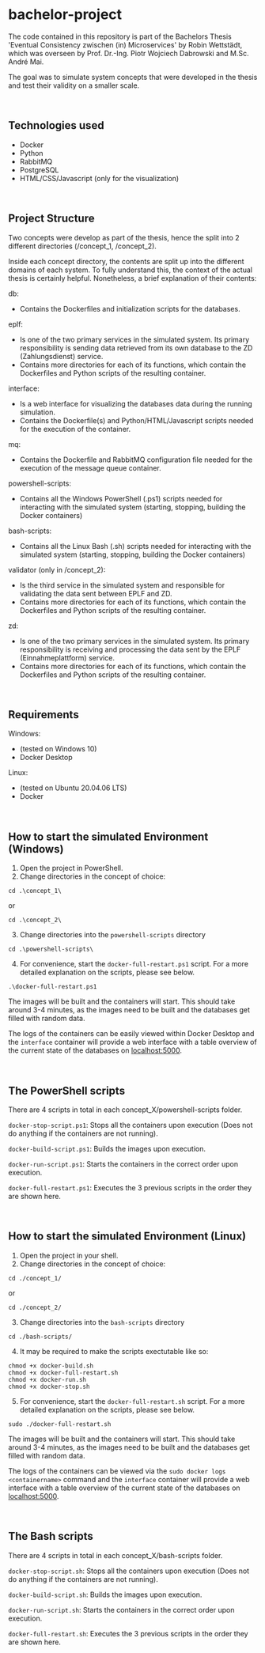 # bachelor-project


The code contained in this repository is part of the Bachelors Thesis 'Eventual Consistency zwischen (in) Microservices' by Robin Wettstädt, which was overseen by Prof. Dr.-Ing. Piotr Wojciech Dabrowski and M.Sc. André Mai.

The goal was to simulate system concepts that were developed in the thesis and test their validity on a smaller scale.


<br>


## Technologies used

- Docker
- Python
- RabbitMQ
- PostgreSQL
- HTML/CSS/Javascript (only for the visualization)


<br>


## Project Structure

Two concepts were develop as part of the thesis, hence the split into 2 different directories (/concept_1, /concept_2).

Inside each concept directory, the contents are split up into the different domains of each system. To fully understand this, the context of the actual thesis is certainly helpful. Nonetheless, a brief explanation of their contents:

db:
- Contains the Dockerfiles and initialization scripts for the databases.

eplf:
- Is one of the two primary services in the simulated system. Its primary responsibility is sending data retrieved from its own database to the ZD (Zahlungsdienst) service.
- Contains more directories for each of its functions, which contain the Dockerfiles and Python scripts of the resulting container.

interface:
- Is a web interface for visualizing the databases data during the running simulation.
- Contains the Dockerfile(s) and Python/HTML/Javascript scripts needed for the execution of the container.

mq:
- Contains the Dockerfile and RabbitMQ configuration file needed for the execution of the message queue container.

powershell-scripts:
- Contains all the Windows PowerShell (.ps1) scripts needed for interacting with the simulated system (starting, stopping, building the Docker containers)

bash-scripts:
- Contains all the Linux Bash (.sh) scripts needed for interacting with the simulated system (starting, stopping, building the Docker containers)

validator (only in /concept_2):
- Is the third service in the simulated system and responsible for validating the data sent between EPLF and ZD.
- Contains more directories for each of its functions, which contain the Dockerfiles and Python scripts of the resulting container.

zd:
- Is one of the two primary services in the simulated system. Its primary responsibility is receiving and processing the data sent by the EPLF (Einnahmeplattform) service.
- Contains more directories for each of its functions, which contain the Dockerfiles and Python scripts of the resulting container.


<br>


## Requirements

Windows:
- (tested on Windows 10)
- Docker Desktop

Linux:
- (tested on Ubuntu 20.04.06 LTS)
- Docker


<br>


## How to start the simulated Environment (Windows)

1. Open the project in PowerShell.
2. Change directories in the concept of choice:

```
cd .\concept_1\
```

or

```
cd .\concept_2\
```
3. Change directories into the `powershell-scripts` directory
```
cd .\powershell-scripts\
```

4. For convenience, start the `docker-full-restart.ps1` script. For a more detailed explanation on the scripts, please see below.

```
.\docker-full-restart.ps1
```

The images will be built and the containers will start. This should take around 3-4 minutes, as the images need to be built and the databases get filled with random data.

The logs of the containers can be easily viewed within Docker Desktop and the `interface` container will provide a web interface with a table overview of the current state of the databases on [localhost:5000](http://localhost:5000/).


<br>


## The PowerShell scripts

There are 4 scripts in total in each concept_X/powershell-scripts folder.

`docker-stop-script.ps1`:
Stops all the containers upon execution (Does not do anything if the containers are not running).

`docker-build-script.ps1`:
Builds the images upon execution.

`docker-run-script.ps1`:
Starts the containers in the correct order upon execution.

`docker-full-restart.ps1`:
Executes the 3 previous scripts in the order they are shown here.


<br>


## How to start the simulated Environment (Linux)

1. Open the project in your shell.
2. Change directories in the concept of choice:

```
cd ./concept_1/
```

or

```
cd ./concept_2/
```
3. Change directories into the `bash-scripts` directory
```
cd ./bash-scripts/
```

4. It may be required to make the scripts exectutable like so:

```
chmod +x docker-build.sh
chmod +x docker-full-restart.sh
chmod +x docker-run.sh
chmod +x docker-stop.sh
```

5. For convenience, start the `docker-full-restart.sh` script. For a more detailed explanation on the scripts, please see below.

```
sudo ./docker-full-restart.sh
```

The images will be built and the containers will start. This should take around 3-4 minutes, as the images need to be built and the databases get filled with random data.

The logs of the containers can be viewed via the `sudo docker logs <containername>` command and the `interface` container will provide a web interface with a table overview of the current state of the databases on [localhost:5000](http://localhost:5000/).



<br>


## The Bash scripts

There are 4 scripts in total in each concept_X/bash-scripts folder.

`docker-stop-script.sh`:
Stops all the containers upon execution (Does not do anything if the containers are not running).

`docker-build-script.sh`:
Builds the images upon execution.

`docker-run-script.sh`:
Starts the containers in the correct order upon execution.

`docker-full-restart.sh`:
Executes the 3 previous scripts in the order they are shown here.

